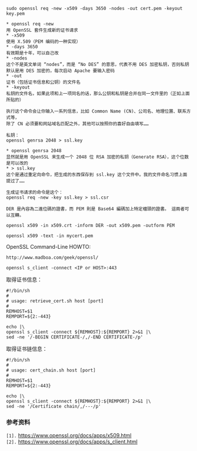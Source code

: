 
```
sudo openssl req -new -x509 -days 3650 -nodes -out cert.pem -keyout key.pem

* openssl req -new
用 OpenSSL 套件生成新的证书请求
* -x509
使用 X.509（PEM 编码的一种实现）
* -days 3650
有效期是十年，可以自己改
* -nodes
这个不是英文单词 “nodes”，而是 “No DES” 的意思，代表不用 DES 加密私钥，否则私钥默认是用 DES 加密的，每次启动 Apache 要输入密码
* -out
证书（包括证书信息和公钥）的文件名
* -keyout
私钥的文件名，如果此项和上一项同名的话，那么公钥和私钥是合并在同一文件里的（正如上面所贴的）

执行这个命令会让你输入一系列信息，比如 Common Name (CN)、公司名、地理位置、联系方式等，
除了 CN 必须要和网站域名匹配之外，其他可以按照你的喜好自由填写……
```

```
私钥：
openssl genrsa 2048 > ssl.key

* openssl genrsa 2048
显然就是用 OpenSSL 来生成一个 2048 位 RSA 加密的私钥（Generate RSA），这个位数是可以改的
* > ssl.key
这个是通过重定向命令，把生成的东西保存到 ssl.key 这个文件中。我的文件命名习惯上面提过了……

生成证书请求的命令是这个：
openssl req -new -key ssl.key > ssl.csr
```


```
DER 是內容為二進位碼的證書，而 PEM 則是 Base64 編碼加上特定檔頭的證書。 這兩者可以互轉。

openssl x509 -in x509.crt -inform DER -out x509.pem -outform PEM

openssl x509 -text -in mycert.pem
```


OpenSSL Command-Line HOWTO:
```
http://www.madboa.com/geek/openssl/
```


```
openssl s_client -connect <IP or HOST>:443
```

取得证书信息：
```
#!/bin/sh
#
# usage: retrieve_cert.sh host [port]
#
REMHOST=$1
REMPORT=${2:-443}

echo |\
openssl s_client -connect ${REMHOST}:${REMPORT} 2>&1 |\
sed -ne '/-BEGIN CERTIFICATE-/,/-END CERTIFICATE-/p'
```

取得证书链信息：
```
#!/bin/sh
#
# usage: cert_chain.sh host [port]
#
REMHOST=$1
REMPORT=${2:-443}

echo |\
openssl s_client -connect ${REMHOST}:${REMPORT} 2>&1 |\
sed -ne '/Certificate chain/,/---/p'
```

### 参考资料 ###
`[1].` https://www.openssl.org/docs/apps/x509.html<br>
<code>[2].</code> <a href='https://www.openssl.org/docs/apps/s_client.html'>https://www.openssl.org/docs/apps/s_client.html</a><br>